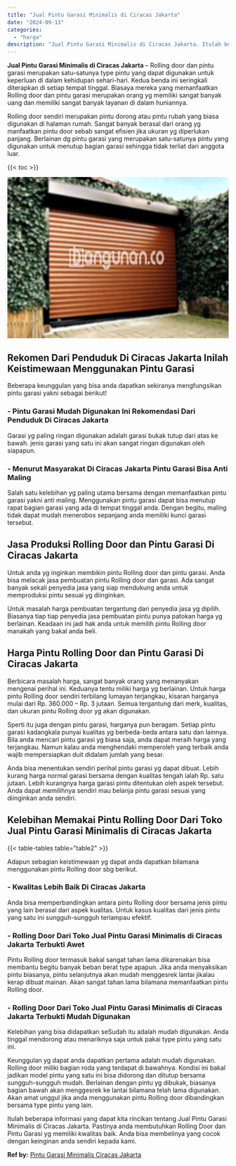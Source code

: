 ```yaml
---
title: "Jual Pintu Garasi Minimalis di Ciracas Jakarta"
date: "2024-09-13"
categories: 
  - "harga"
description: "Jual Pintu Garasi Minimalis di Ciracas Jakarta. Itulah beberapa informasi yang dapat kita rincikan tentang Jual Pintu Garasi Minimalis di Ciracas Jakarta. Pa..."
---
```


**Jual Pintu Garasi Minimalis di Ciracas Jakarta** – Rolling door dan pintu garasi merupakan satu-satunya type pintu yang dapat digunakan untuk keperluan di dalam kehidupan sehari-hari. Kedua benda ini seringkali diterapkan di setiap tempat tinggal. Biasaya mereka yang memanfaatkan Rolling door dan pintu garasi merupakan orang yg memiliki sangat banyak uang dan memiliki sangat banyak layanan di dalam huniannya.

Rolling door sendiri merupakan pintu dorong atau pintu rubah yang biasa digunakan di halaman rumah. Sangat banyak berasal dari orang yg manfaatkan pintu door sebab sangat efisien jika ukuran yg diperlukan panjang. Berlainan dg pintu garasi yang merupakan satu-satunya pintu yang digunakan untuk menutup bagian garasi sehingga tidak terliat dari anggota luar.

{{< toc >}}

![Jual Pintu Garasi Minimalis di Ciracas Jakarta](/images/pintu-garasi-55.png)

## Rekomen Dari Penduduk Di Ciracas Jakarta Inilah Keistimewaan Menggunakan Pintu Garasi

Beberapa keunggulan yang bisa anda dapatkan sekiranya mengfungsikan pintu garasi yakni sebagai berikut!

### \- Pintu Garasi Mudah Digunakan Ini Rekomendasi Dari Penduduk Di Ciracas Jakarta

Garasi yg paling ringan digunakan adalah garasi bukak tutup dari atas ke bawah. jenis garasi yang satu ini akan sangat ringan digunakan oleh siapapun.

### \- Menurut Masyarakat Di Ciracas Jakarta Pintu Garasi Bisa Anti Maling

Salah satu kelebihan yg paling utama bersama dengan memanfaatkan pintu garasi yakni anti maling. Menggunakan pintu garasi dapat bisa menutup rapat bagian garasi yang ada di tempat tinggal anda. Dengan begitu, maling tidak dapat mudah menerobos sepanjang anda memiliki kunci garasi tersebut.

## Jasa Produksi Rolling Door dan Pintu Garasi Di Ciracas Jakarta

Untuk anda yg inginkan membikin pintu Rolling door dan pintu garasi. Anda bisa melacak jasa pembuatan pintu Rolling door dan garasi. Ada sangat banyak sekali penyedia jasa yang siap mendukung anda untuk memproduksi pintu sesuai yg diinginkan.

Untuk masalah harga pembuatan tergantung dari penyedia jasa yg dipilih. Biasanya tiap tiap penyedia jasa pembuatan pintu punya patokan harga yg berlainan. Keadaan ini jadi hak anda untuk memilih pintu Rolling door manakah yang bakal anda beli.

## Harga Pintu Rolling Door dan Pintu Garasi Di Ciracas Jakarta

Berbicara masalah harga, sangat banyak orang yang menanyakan mengenai perihal ini. Keduanya tentu miliki harga yg berlainan. Untuk harga pintu Rolling door sendiri terbilang lumayan terjangkau, kisaran harganya mulai dari Rp. 360.000 – Rp. 3 jutaan. Semua tergantung dari merk, kualitas, dan ukuran pintu Rolling door yg akan digunakan.

Sperti itu juga dengan pintu garasi, harganya pun beragam. Setiap pintu garasi kadangkala punyai kualitas yg berbeda-beda antara satu dan lainnya. Bila anda mencari pintu garasi yg biasa saja, anda dapat meraih harga yang terjangkau. Namun kalau anda menghendaki memperoleh yang terbaik anda wajib mempersiapkan duit didalam jumlah yang besar.

Anda bisa menentukan sendiri perihal pintu garasi yg dapat dibuat. Lebih kurang harga normal garasi bersama dengan kualitas tengah ialah Rp. satu jutaan. Lebih kurangnya harga garasi pintu ditentukan oleh aspek tersebut. Anda dapat memilihnya sendiri mau belanja pintu garasi sesuai yang diinginkan anda sendiri.

## Kelebihan Memakai Pintu Rolling Door Dari Toko Jual Pintu Garasi Minimalis di Ciracas Jakarta

{{< table-tables table="table2" >}}

Adapun sebagian keistimewaan yg dapat anda dapatkan bilamana menggunakan pintu Rolling door sbg berikut.

### \- Kwalitas Lebih Baik Di Ciracas Jakarta

Anda bisa memperbandingkan antara pintu Rolling door bersama jenis pintu yang lain berasal dari aspek kualitas. Untuk kasus kualitas dari jenis pintu yang satu ini sungguh-sungguh terlampau efektif.

### \- Rolling Door Dari Toko Jual Pintu Garasi Minimalis di Ciracas Jakarta Terbukti Awet

Pintu Rolling door termasuk bakal sangat tahan lama dikarenakan bisa membantu begitu banyak beban berat type apapun. Jika anda menyaksikan pintu biasanya, pintu selanjutnya akan mudah menggesrek lantai jikalau kerap dibuat mainan. Akan sangat tahan lama bilamana memanfaatkan pintu Rolling door.

### \- Rolling Door Dari Toko Jual Pintu Garasi Minimalis di Ciracas Jakarta Terbukti Mudah Digunakan

Kelebihan yang bisa didapatkan seSudah itu adalah mudah digunakan. Anda tinggal mendorong atau menariknya saja untuk pakai type pintu yang satu ini.

Keunggulan yg dapat anda dapatkan pertama adalah mudah digunakan. Rolling door miliki bagian roda yang terdapat di bawahnya. Kondisi ini bakal jadikan model pintu yang satu ini bisa didorong dan ditutup bersama sungguh-sungguh mudah. Berlainan dengan pintu yg dibukak, biasanya bagian bawah akan menggesrek ke lantai bilamana telah lama digunakan. Akan amat unggul jika anda menggunakan pintu Rolling door dibandingkan bersama type pintu yang lain.

Itulah beberapa informasi yang dapat kita rincikan tentang Jual Pintu Garasi Minimalis di Ciracas Jakarta. Pastinya anda membutuhkan Rolling Door dan Pintu Garasi yg memiliki kwalitas baik. Anda bisa membelinya yang cocok dengan keinginan anda sendiri kepada kami.

**Ref by:** [Pintu Garasi Minimalis Ciracas Jakarta](https://id.wikipedia.org/wiki/Pintu)
